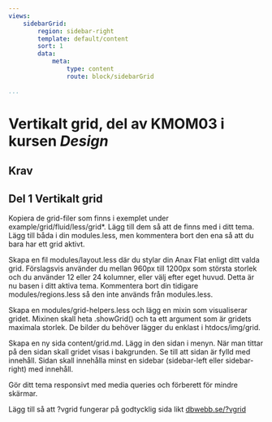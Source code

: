 ```yaml
---
views:
    sidebarGrid:
        region: sidebar-right
        template: default/content
        sort: 1
        data:
            meta:
                type: content
                route: block/sidebarGrid

...
```

Vertikalt grid, del av KMOM03 i kursen *Design*
===============================

Krav
----

Del 1 Vertikalt grid
--------------------

Kopiera de grid-filer som finns i exemplet under example/grid/fluid/less/grid*. Lägg till dem så att de finns med i ditt tema. Lägg till båda i din modules.less, men kommentera bort den ena så att du bara har ett grid aktivt.

Skapa en fil modules/layout.less där du stylar din Anax Flat enligt ditt valda grid. Förslagsvis använder du mellan 960px till 1200px som största storlek och du använder 12 eller 24 kolumner, eller välj efter eget huvud. Detta är nu basen i ditt aktiva tema. Kommentera bort din tidigare modules/regions.less så den inte används från modules.less.

Skapa en modules/grid-helpers.less och lägg en mixin som visualiserar gridet. Mixinen skall heta .showGrid() och ta ett argument som är gridets maximala storlek. De bilder du behöver lägger du enklast i htdocs/img/grid.

Skapa en ny sida content/grid.md. Lägg in den sidan i menyn. När man tittar på den sidan skall gridet visas i bakgrunden. Se till att sidan är fylld med innehåll. Sidan skall innehålla minst en sidebar (sidebar-left eller sidebar-right) med innehåll.

Gör ditt tema responsivt med media queries och förberett för mindre skärmar.

Lägg till så att ?vgrid fungerar på godtycklig sida likt [dbwebb.se/?vgrid](https://dbwebb.se/?vgrid)
